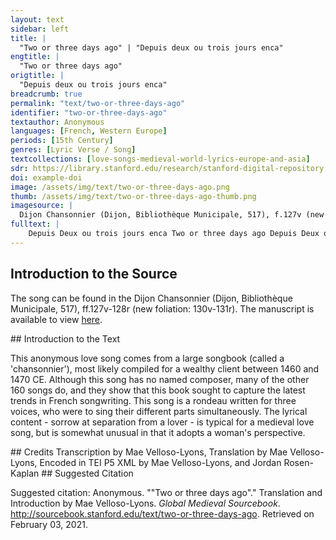 ```yaml
---
layout: text
sidebar: left
title: |
  "Two or three days ago" | "Depuis deux ou trois jours enca"
engtitle: |
  "Two or three days ago"
origtitle: |
  "Depuis deux ou trois jours enca"
breadcrumb: true
permalink: "text/two-or-three-days-ago"
identifier: "two-or-three-days-ago"
textauthor: Anonymous
languages: [French, Western Europe]
periods: [15th Century]
genres: [Lyric Verse / Song]
textcollections: [love-songs-medieval-world-lyrics-europe-and-asia]
sdr: https://library.stanford.edu/research/stanford-digital-repository 
doi: example-doi 
image: /assets/img/text/two-or-three-days-ago.png
thumb: /assets/img/text/two-or-three-days-ago-thumb.png
imagesource: |
  Dijon Chansonnier (Dijon, Bibliothèque Municipale, 517), f.127v (new f.130v).
fulltext: |
    Depuis Deux ou trois jours enca Two or three days ago Depuis Deux ou trois jours enca / Two or three days ago Sen est alle mon doux ami my sweet love went away Sans ce quil ait parle a my / without saying anything to me. helas quy me confortera Alas, who will comfort me? Ne scay se vuel retournera I don't know whether he wants to return Mais il ma mise en grant soussi but he has made me very worried Demander le me conviendra I will have to ask A ceulx quy sont amis de luy those friends of his about it Car par ma foi je vous dis because, in faith, I say to you Quen temps mieulx con cuer ne Lama that my heart never loved him better. 
---
```

## Introduction to the Source 
<p>The song can be found in the Dijon Chansonnier (Dijon, Bibliothèque Municipale, 517), ff.127v-128r (new foliation: 130v-131r). The manuscript is available to view <a href="http://patrimoine.bm-dijon.fr/pleade/img-viewer/MS00517/viewer.html?ns=FR212316101_CITEAUX_MS00517_130_V.jpg">here</a>.</p>
## Introduction to the Text 
<p>This anonymous love song comes from a large songbook (called a 'chansonnier'), most likely compiled for a wealthy client between 1460 and 1470 CE. Although this song has no named composer, many of the other 160 songs do, and they show that this book sought to capture the latest trends in French songwriting. This song is a rondeau written for three voices, who were to sing their different parts simultaneously. The lyrical content - sorrow at separation from a lover - is typical for a medieval love song, but is somewhat unusual in that it adopts a woman's perspective.</p>
## Credits
Transcription by Mae Velloso-Lyons, 
Translation by Mae Velloso-Lyons, 
Encoded in TEI P5 XML by Mae Velloso-Lyons,  and Jordan Rosen-Kaplan
## Suggested Citation
<p>Suggested citation: Anonymous.  ""Two or three days ago"." Translation and Introduction by Mae Velloso-Lyons. <em>Global Medieval Sourcebook</em>. <a href="http://sourcebook.stanford.edu/text/two-or-three-days-ago">http://sourcebook.stanford.edu/text/two-or-three-days-ago</a>. Retrieved on February 03, 2021.</p>